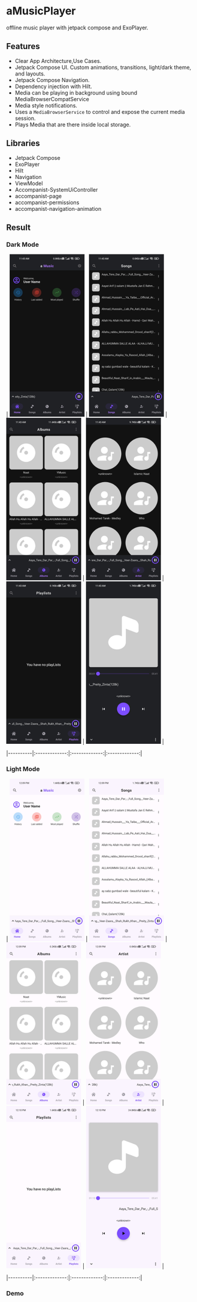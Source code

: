# aMusicPlayer
offline music player with jetpack compose and ExoPlayer.

## Features

- Clear App Architecture,Use Cases.
- Jetpack Compose UI. Custom animations, transitions, light/dark theme, and layouts.
- Jetpack Compose Navigation.
- Dependency injection with Hilt.
- Media can be playing in background using bound MediaBrowserCompatService
- Media style notifications.
- Uses a `MediaBrowserService` to control and expose the current media session.
- Plays Media that are there inside local storage.

## Libraries

- Jetpack Compose
- ExoPlayer
- Hilt
- Navigation
- ViewModel
- Accompanist-SystemUiController
- accompanist-page
- accompanist-permissions
- accompanist-navigation-animation

## Result

### Dark Mode

| <img src="screenshots/d_home.jpg" width="200"/> | <img src="screenshots/d_songs.jpg" width="200"/> | <img src="screenshots/d_album.jpg" width="200"/> | <img src="screenshots/d_artist.jpg" width="200"/> | <img src="screenshots/d_playlist.jpg" width="200"/> | 
<img src="screenshots/d_player.jpg" width="200"/> | 

|----------|:-------------:|:-------------:|:-------------:|

### Light Mode

| <img src="screenshots/l_home.jpg" width="200"/> | <img src="screenshots/l_songs.jpg" width="200"/> | <img src="screenshots/l_album.jpg" width="200"/> | <img src="screenshots/l_artist.jpg" width="200"/> | <img src="screenshots/l_playlist.jpg" width="200"/> | 
<img src="screenshots/l_player.jpg" width="200"/> | 

|----------|:-------------:|:-------------:|:-------------:|

### Demo
